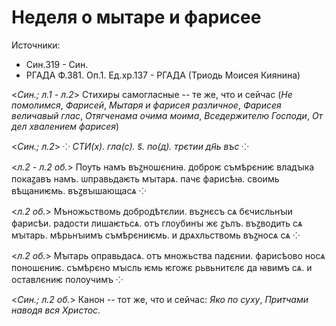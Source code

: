 # Неделя о мытаре и фарисее

Источники: 
- Син.319 - Син.
- РГАДА Ф.381. Оп.1. Ед.хр.137 - РГАДА (Триодь Моисея Киянина)

<*Син.; л.1 - л.2*> Стихиры самогласные -- те же, что и сейчас (*Не помолимся*, *Фарисей*, *Мытаря и фарисея различное*, 
*Фарисея величавый глас*, *Отягченама очима моима*, *Вседержителю Господи*, *От дел хвалением фарисея*)

<*Син.; л.2*> *⁘ СТИ(х). гла(с). ѕ҃. по(д). трєтии дн҃ь въс ⁘* 

<*л.2 - л.2 об.*> Пѹть намъ въꙁношєниꙗ. доброѥ съмѣрєниѥ владꙑка покаꙁавъ намъ. ѡправьдаѥть мꙑтарѧ. пачє 
фарисѣꙗ. своимь вѣщаниѥмь. въꙁвꙑшающасѧ ⁘ 

<*л.2 об.*> Мъножьствомь добродѣтєлии. въꙁнєсъ сѧ бєчисльнꙑи фарисѣи. радости лишаѥтьсѧ. отъ глѹбинꙑ жє 
ꙁълъ. въꙁводить сѧ мꙑтарь. мѣрьнꙑимъ съмѣрєниѥмь. и дрѧхльствомь въꙁносѧ сѧ ⁘ 

<*л.2 об.*> Мꙑтарь оправьдасѧ. отъ множьства падєнии. фарисѣово носѧ поношєниѥ. съмѣрєно мꙑсль ѥмь ѥгожє 
рьвьнитєлє да ꙗвимъ сѧ. и оставлєниѥ полѹчимъ ⁘ 

<*Син.; л.2 об.*> Канон -- тот же, что и сейчас: *Яко по суху*, *Притчами наводя вся Христос*.

